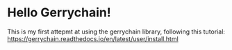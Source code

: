 # Hello Gerrychain!

This is my first attepmt at using the gerrychain library, following this tutorial: https://gerrychain.readthedocs.io/en/latest/user/install.html
